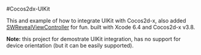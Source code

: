 #Cocos2dx-UIKit

This and example of how to integrate UIKit with Cocos2d-x, also added [SWRevealViewController](https://github.com/John-Lluch/SWRevealViewController) for fun.
built with Xcode 6.4 and Cocos2d-x v3.8.
  
**Note:** this project for demostrate UIKit integration, has no support for device orientation (but it can be easily supported).

